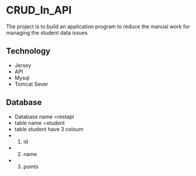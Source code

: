 # CRUD_In_API
The project is to build an application program to reduce the manual work for managing the student data  issues

## Technology
- Jersey
- API
- Mysql
- Tomcat Sever

## Database
- Database name =restapi
- table name =student
- table student have 3 coloum
- 1. id
- 2. name
- 3. points
